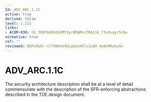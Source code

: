 ```yaml
---
Id: ADV_ARC.1.1C
active: true
derived: false
level: 1.211
links:
- ACOM-030: lb_tR0FGAEbQoUMY3yrBMqMncfRA11m_TIv0vyprSrQ=
normative: true
ref: ''
reviewed: NQFeXeAr-rCTXWVmV4GLgGewXGlv1oQH_Ho8nMhamy0=
---
```


# ADV_ARC.1.1C

The security architecture description shall be at a level of detail commensurate with the description of the SFR-enforcing abstractions described in the TOE design document.